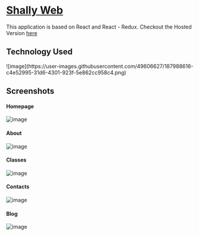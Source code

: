 # <a href="https://uniquemozilla22.github.io/Shally_web_design/contacts">Shally Web</a>

This application is based on React and React - Redux.
Checkout the Hosted Version  <a href="https://uniquemozilla22.github.io/Shally_web_design/contacts">here </a>

## Technology Used

<div style="display:flex; justify-content:flex-start; gap:1rem; width:100%">
![image](https://user-images.githubusercontent.com/49606627/187988616-c4e52995-31d6-4301-923f-5e862cc958c4.png)
</div>

## Screenshots

#### Homepage
![image](https://user-images.githubusercontent.com/49606627/187988140-6dd1771c-4ceb-4203-8bf0-50a2b161e99b.png)


#### About
![image](https://user-images.githubusercontent.com/49606627/187988188-8a92aa96-ab50-4e00-b5a0-80b2a100822d.png)


#### Classes
![image](https://user-images.githubusercontent.com/49606627/187988252-4da4fff6-45f3-43cc-9baa-ad820f0369a0.png)


#### Contacts
![image](https://user-images.githubusercontent.com/49606627/187988491-8a31601e-d260-4986-ba39-e87f6ea68668.png)


#### Blog
![image](https://user-images.githubusercontent.com/49606627/187988343-fe4a8c19-f690-4964-a965-bedeb6004433.png)


